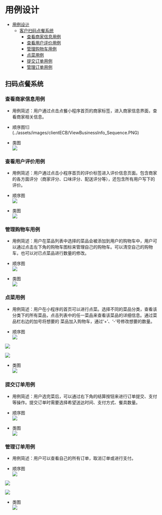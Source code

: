 # 用例设计
<!-- TOC -->

- [用例设计](#用例设计)
    - [客户扫码点餐系统](#扫码点餐系统)
        - [查看商家信息用例](#查看商家信息用例)
        - [查看用户评价用例](#查看用户评价用例)
        - [管理购物车用例](#管理购物车用例)
        - [点菜用例](#点菜用例)
        - [提交订单用例](#提交订单用例)
        - [管理订单用例](#管理订单用例)

<!-- /TOC -->

## 扫码点餐系统

### 查看商家信息用例

+ 用例简述：用户通过点击点餐小程序首页的商家标签，进入商家信息界面，查看商家相关信息。  

+ 顺序图![]  
(../assets/images/clientECB/ViewBusinessInfo_Sequence.PNG)  

+ 类图  
![](../assets/images/clientECB/ViewBusinessInfo_Class.PNG)


### 查看用户评价用例

+ 用例简述：用户通过点击小程序首页的评价标签进入评价信息页面。包含商家的各方面评分（商家评分、口味评分、配送评分等），还包含所有用户写下的评价。

+ 顺序图  
![](../assets/images/clientECB/ViewComment_Sequence.PNG)  

+ 类图  
![](../assets/images/clientECB/ViewComment_Class.PNG)


### 管理购物车用例

+ 用例简述：用户在菜品列表中选择的菜品会被添加到用户的购物车中，用户可以通过点击左下角的购物车图标来管理自己的购物车。可以清空自己的购物车，也可以对已点菜品进行数量的修改。

+ 顺序图  
![](../assets/images/clientECB/ManageShoppingCart_Sequence.PNG)  

+ 类图  
![](../assets/images/clientECB/ManageShoppingCart_Class.PNG)


### 点菜用例

+ 用例简述：用户在小程序的首页可以进行点菜。选择不同的菜品分类，查看该分类下的所有菜品，点击列表中的任一菜品来查看该菜品的详细信息。通过菜品栏右边的加号将想要的 菜品加入购物车，通过‘+’、‘-’号修改想要的数量。

+ 顺序图  
![](../assets/images/clientECB/OrderFood_Sequence1.PNG)  

![](../assets/images/clientECB/OrderFood_Sequence2.PNG)  

![](../assets/images/clientECB/OrderFood_Sequence3.PNG)  


+ 类图  
![](../assets/images/clientECB/OrderFood_Class.PNG)


### 提交订单用例

+ 用例简述：用户选完菜后，可以通过右下角的结算按钮来进行订单提交、支付等操作。提交订单时需要选择希望送达时间、支付方式、餐具数量。

+ 顺序图  
![](../assets/images/clientECB/SubmitOrder_Sequence.PNG)  

+ 类图  
![](../assets/images/clientECB/SubmitOrder_Class.PNG)  


### 管理订单用例

+ 用例简述：用户可以查看自己的所有订单，取消订单或进行支付。

+ 顺序图  
![](../assets/images/clientECB/ManageOrder_Sequence1.PNG)  

![](../assets/images/clientECB/ManageOrder_Sequence2.PNG)  

![](../assets/images/clientECB/ManageOrder_Sequence3.PNG)  

+ 类图  
![](../assets/images/clientECB/ManageOrder_Class.PNG)
